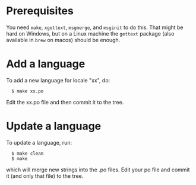 # Prerequisites

You need `make`, `xgettext`, `msgmerge`, and `msginit` to do this. That might
be hard on Windows, but on a Linux machine the `gettext` package (also
available in `brew` on macos) should be enough.

# Add a language

To add a new language for locale "xx", do:

```
  $ make xx.po
```

Edit the xx.po file and then commit it to the tree.

# Update a language

To update a language, run:

```
  $ make clean
  $ make
```

which will merge new strings into the .po files. Edit your po file and
commit it (and only that file) to the tree.
